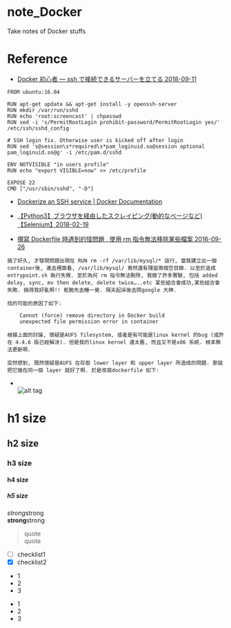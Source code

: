 # note_Docker
Take notes of Docker stuffs

# Reference
* [Docker 初心者 — ssh で接続できるサーバーを立てる 2018-09-11](https://qiita.com/YumaInaura/items/adb20c8083fce2da86e1)  
```
FROM ubuntu:16.04

RUN apt-get update && apt-get install -y openssh-server
RUN mkdir /var/run/sshd
RUN echo 'root:screencast' | chpasswd
RUN sed -i 's/PermitRootLogin prohibit-password/PermitRootLogin yes/' /etc/ssh/sshd_config

# SSH login fix. Otherwise user is kicked off after login
RUN sed 's@session\s*required\s*pam_loginuid.so@session optional pam_loginuid.so@g' -i /etc/pam.d/sshd

ENV NOTVISIBLE "in users profile"
RUN echo "export VISIBLE=now" >> /etc/profile

EXPOSE 22
CMD ["/usr/sbin/sshd", "-D"]
```
* [Dockerize an SSH service | Docker Documentation](https://docs.docker.com/engine/examples/running_ssh_service/#build-an-eg_sshd-image)  

* [【Python3】ブラウザを経由したスクレイピング(動的なページなど)【Selenium】2018-02-19](https://qiita.com/shunyooo/items/09cc636344212112a6fc)  
* [撰寫 Dockerfile 時遇到的怪問題 , 使用 rm 指令無法移除某些檔案 2016-09-26](https://blog.haostudio.net/hwp/%E6%92%B0%E5%AF%AB-dockerfile-%E6%99%82%E9%81%87%E5%88%B0%E7%9A%84%E6%80%AA%E5%95%8F%E9%A1%8C-%E4%BD%BF%E7%94%A8-rm-%E6%8C%87%E4%BB%A4%E7%84%A1%E6%B3%95%E7%A7%BB%E9%99%A4%E6%9F%90%E4%BA%9B%E6%AA%94/)  
```
搞了好久, 才發現問題出現在 RUN rm -rf /var/lib/mysql/* 這行, 當我建立出一個container後, 進去裡面看, /var/lib/mysql/ 竟然還有殘留兩個空目錄. 以至於造成entrypoint.sh 執行失敗. 至於為何 rm 指令無法刪除, 我做了許多實驗, 包括 added delay, sync, mv then delete, delete twice…..etc 某些組合會成功,某些組合會失敗. 搞得我好亂啊!! 乾脆先去睡一覺. 隔天起床後去問google 大神.

找的可能的原因了如下:

    Cannot (force) remove directory in Docker build
    unexpected file permission error in container

根據上面的討論, 懷疑是AUFS filesystem, 或者是有可能是linux kernel 的bug (或許在 4.4.6 版已經解決). 但是我的linux kernel 還太舊, 而且又不是x86 系統. 根本無法更新啊.

突然想到, 既然懷疑是AUFS 在存取 lower layer 和 upper layer 所造成的問題. 那就把它做在同一個 layer 就好了啊. 於是改寫dockerfile 如下:
```


* []()  
![alt tag]()

# h1 size

## h2 size

### h3 size

#### h4 size

##### h5 size

*strong*strong  
**strong**strong  

> quote  
> quote

- [ ] checklist1
- [x] checklist2

* 1
* 2
* 3

- 1
- 2
- 3